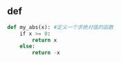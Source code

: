 ## def
```Python
def my_abs(x): #定义一个求绝对值的函数
    if x >= 0:
        return x
    else:
        return -x
```
